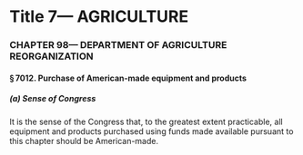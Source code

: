 
# Title 7— AGRICULTURE
### CHAPTER 98— DEPARTMENT OF AGRICULTURE REORGANIZATION
#### § 7012. Purchase of American-made equipment and products
##### (a) Sense of Congress

It is the sense of the Congress that, to the greatest extent practicable, all equipment and products purchased using funds made available pursuant to this chapter should be American-made.
